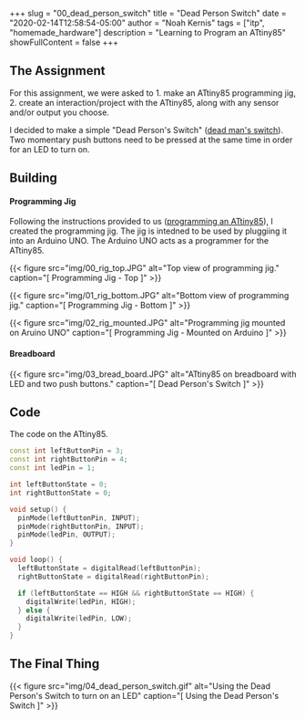 +++
slug = "00_dead_person_switch"
title = "Dead Person Switch"
date = "2020-02-14T12:58:54-05:00"
author = "Noah Kernis"
tags = ["itp", "homemade_hardware"]
description = "Learning to Program an ATtiny85"
showFullContent = false
+++

## The Assignment

For this assignment, we were asked to 1. make an ATtiny85 programming jig, 2. create an interaction/project with the ATtiny85, along with any sensor and/or output you choose.

I decided to make a simple "Dead Person's Switch" ([dead man's switch](https://en.wikipedia.org/wiki/Dead_man%27s_switch)). Two momentary push buttons need to be pressed at the same time in order for an LED to turn on.

## Building

#### Programming Jig

Following the instructions provided to us ([programming an ATtiny85](http://www.homemadehardware.com/guides/programming-an-attiny85/#jig)), I created the programming jig. The jig is intedned to be used by pluggiing it into an Arduino UNO. The Arduino UNO acts as a programmer for the ATtiny85.

{{< figure src="img/00_rig_top.JPG" alt="Top view of programming jig." caption="[ Programming Jig - Top ]" >}}

{{< figure src="img/01_rig_bottom.JPG" alt="Bottom view of programming jig." caption="[ Programming Jig - Bottom ]" >}}

{{< figure src="img/02_rig_mounted.JPG" alt="Programming jig mounted on Aruino UNO" caption="[ Programming Jig - Mounted on Arduino ]" >}}

#### Breadboard

{{< figure src="img/03_bread_board.JPG" alt="ATtiny85 on breadboard with LED and two push buttons." caption="[ Dead Person's Switch ]" >}}

## Code

The code on the ATtiny85.

```c++
const int leftButtonPin = 3;
const int rightButtonPin = 4;
const int ledPin = 1;

int leftButtonState = 0;
int rightButtonState = 0;

void setup() {
  pinMode(leftButtonPin, INPUT);
  pinMode(rightButtonPin, INPUT);
  pinMode(ledPin, OUTPUT);
}

void loop() {
  leftButtonState = digitalRead(leftButtonPin);
  rightButtonState = digitalRead(rightButtonPin);

  if (leftButtonState == HIGH && rightButtonState == HIGH) {
    digitalWrite(ledPin, HIGH);
  } else {
    digitalWrite(ledPin, LOW);
  }
}
```

## The Final Thing

{{< figure src="img/04_dead_person_switch.gif" alt="Using the Dead Person's Switch to turn on an LED" caption="[ Using the Dead Person's Switch ]" >}}
